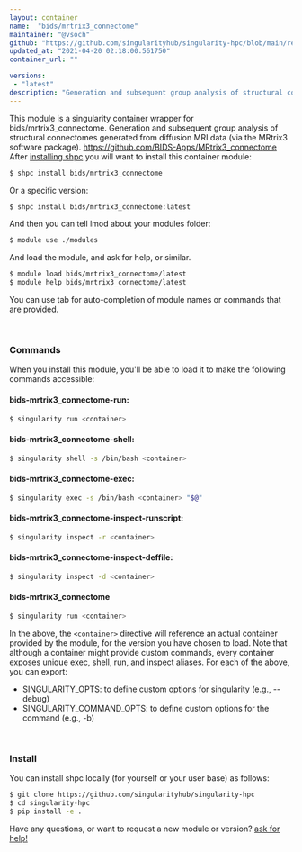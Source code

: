 ```yaml
---
layout: container
name:  "bids/mrtrix3_connectome"
maintainer: "@vsoch"
github: "https://github.com/singularityhub/singularity-hpc/blob/main/registry/bids/mrtrix3_connectome/container.yaml"
updated_at: "2021-04-20 02:18:00.561750"
container_url: ""

versions:
 - "latest"
description: "Generation and subsequent group analysis of structural connectomes generated from diffusion MRI data (via the MRtrix3 software package). https://github.com/BIDS-Apps/MRtrix3_connectome"
---
```


This module is a singularity container wrapper for bids/mrtrix3_connectome.
Generation and subsequent group analysis of structural connectomes generated from diffusion MRI data (via the MRtrix3 software package). https://github.com/BIDS-Apps/MRtrix3_connectome
After [installing shpc](#install) you will want to install this container module:

```bash
$ shpc install bids/mrtrix3_connectome
```

Or a specific version:

```bash
$ shpc install bids/mrtrix3_connectome:latest
```

And then you can tell lmod about your modules folder:

```bash
$ module use ./modules
```

And load the module, and ask for help, or similar.

```bash
$ module load bids/mrtrix3_connectome/latest
$ module help bids/mrtrix3_connectome/latest
```

You can use tab for auto-completion of module names or commands that are provided.

<br>

### Commands

When you install this module, you'll be able to load it to make the following commands accessible:

#### bids-mrtrix3_connectome-run:

```bash
$ singularity run <container>
```

#### bids-mrtrix3_connectome-shell:

```bash
$ singularity shell -s /bin/bash <container>
```

#### bids-mrtrix3_connectome-exec:

```bash
$ singularity exec -s /bin/bash <container> "$@"
```

#### bids-mrtrix3_connectome-inspect-runscript:

```bash
$ singularity inspect -r <container>
```

#### bids-mrtrix3_connectome-inspect-deffile:

```bash
$ singularity inspect -d <container>
```



#### bids-mrtrix3_connectome

```bash
$ singularity run <container>
```


In the above, the `<container>` directive will reference an actual container provided
by the module, for the version you have chosen to load. Note that although a container
might provide custom commands, every container exposes unique exec, shell, run, and
inspect aliases. For each of the above, you can export:

 - SINGULARITY_OPTS: to define custom options for singularity (e.g., --debug)
 - SINGULARITY_COMMAND_OPTS: to define custom options for the command (e.g., -b)

<br>
  
### Install

You can install shpc locally (for yourself or your user base) as follows:

```bash
$ git clone https://github.com/singularityhub/singularity-hpc
$ cd singularity-hpc
$ pip install -e .
```

Have any questions, or want to request a new module or version? [ask for help!](https://github.com/singularityhub/singularity-hpc/issues)